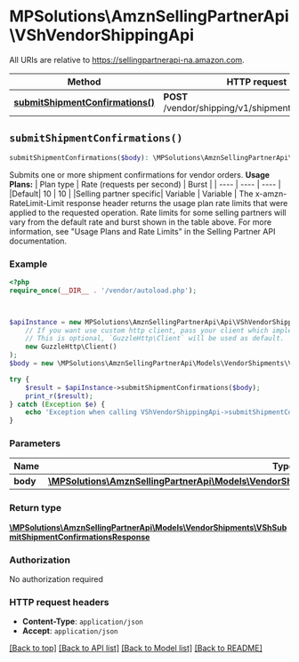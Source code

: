 # MPSolutions\AmznSellingPartnerApi\VShVendorShippingApi

All URIs are relative to https://sellingpartnerapi-na.amazon.com.

Method | HTTP request | Description
------------- | ------------- | -------------
[**submitShipmentConfirmations()**](VShVendorShippingApi.md#submitShipmentConfirmations) | **POST** /vendor/shipping/v1/shipmentConfirmations | 


## `submitShipmentConfirmations()`

```php
submitShipmentConfirmations($body): \MPSolutions\AmznSellingPartnerApi\Models\VendorShipments\VShSubmitShipmentConfirmationsResponse
```



Submits one or more shipment confirmations for vendor orders.  **Usage Plans:**  | Plan type | Rate (requests per second) | Burst | | ---- | ---- | ---- | |Default| 10 | 10 | |Selling partner specific| Variable | Variable |  The x-amzn-RateLimit-Limit response header returns the usage plan rate limits that were applied to the requested operation. Rate limits for some selling partners will vary from the default rate and burst shown in the table above. For more information, see \"Usage Plans and Rate Limits\" in the Selling Partner API documentation.

### Example

```php
<?php
require_once(__DIR__ . '/vendor/autoload.php');



$apiInstance = new MPSolutions\AmznSellingPartnerApi\Api\VShVendorShippingApi(
    // If you want use custom http client, pass your client which implements `GuzzleHttp\ClientInterface`.
    // This is optional, `GuzzleHttp\Client` will be used as default.
    new GuzzleHttp\Client()
);
$body = new \MPSolutions\AmznSellingPartnerApi\Models\VendorShipments\VShSubmitShipmentConfirmationsRequest(); // \MPSolutions\AmznSellingPartnerApi\Models\VendorShipments\VShSubmitShipmentConfirmationsRequest

try {
    $result = $apiInstance->submitShipmentConfirmations($body);
    print_r($result);
} catch (Exception $e) {
    echo 'Exception when calling VShVendorShippingApi->submitShipmentConfirmations: ', $e->getMessage(), PHP_EOL;
}
```

### Parameters

Name | Type | Description  | Notes
------------- | ------------- | ------------- | -------------
 **body** | [**\MPSolutions\AmznSellingPartnerApi\Models\VendorShipments\VShSubmitShipmentConfirmationsRequest**](../Model/VShSubmitShipmentConfirmationsRequest.md)|  |

### Return type

[**\MPSolutions\AmznSellingPartnerApi\Models\VendorShipments\VShSubmitShipmentConfirmationsResponse**](../Model/VShSubmitShipmentConfirmationsResponse.md)

### Authorization

No authorization required

### HTTP request headers

- **Content-Type**: `application/json`
- **Accept**: `application/json`

[[Back to top]](#) [[Back to API list]](../../README.md#endpoints)
[[Back to Model list]](../../README.md#models)
[[Back to README]](../../README.md)
